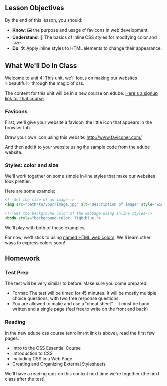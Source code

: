## Lesson Objectives
By the end of this lesson, you should:
- **Know**: 🖼️ the purpose and usage of favicons in web development. 
- **Understand**: 🎨 The basics of inline CSS styles for modifying color and size. 
- **Do**: 🛠️ Apply inline styles to HTML elements to change their appearance. 

## What We'll Do In Class
Welcome to unit 4! This unit, we'll focus on making our websites ✨beautiful✨ through the magic of css.

The content for this unit will be in a new course on edube. [Here's a signup link for that course](https://edube.org/enrollment/acc-webdev-css-2024).

### Favicons
First, we'll give your website a favicon, the little icon that appears in the browser tab.

Draw your own icon using this website: http://www.faviconer.com/ 

And then add it to your website using the sample code from the edube website.

### Styles: color and size
We'll work together on some simple in-line styles that make our websites look prettier.

Here are some example:


```html
<!--Set the size of an image-->
<img src="path/to/your/image.jpg" alt="Description of image" style="width:200px; height:150px;">
```

```html
<!--Set the background color of the webpage using inline styles-->
<body style="background-color: lightblue;">
```

We'll play with both of these examples.

For now, we'll stick to using [named HTML web colors](https://en.wikipedia.org/wiki/Web_colors). We'll learn other ways to express colors soon!


## Homework

### Test Prep
The test will be very similar to before. Make sure you come prepared!
- Format: The test will be timed for 45 minutes. It will be mostly multiple choice questions, with two free response questions.
- You are allowed to make and use a "cheat sheet" - it must be hand written and a single page (feel free to write on the front and back)

### Reading
In the new edube css course (enrollment link is above), read the first few pages:

- Intro to the CSS Essential Course
- Introduction to CSS
- Including CSS in a Web Page
- Creating and Organizing External Stylesheets

We'll have a reading quiz on this content next time we're together (the next class after the test)